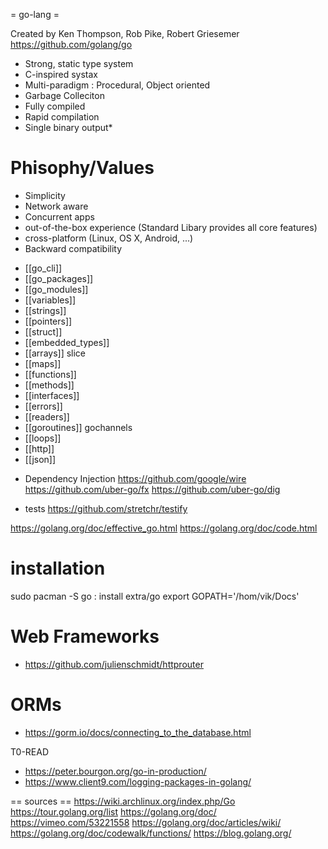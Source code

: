 = go-lang =

Created by Ken Thompson, Rob Pike, Robert Griesemer
https://github.com/golang/go

- Strong, static type system
- C-inspired systax
- Multi-paradigm : Procedural, Object oriented
- Garbage Colleciton
- Fully compiled
- Rapid compilation
- Single binary output*

# Phisophy/Values
- Simplicity
- Network aware
- Concurrent apps
- out-of-the-box experience (Standard Libary provides all core features)
- cross-platform (Linux, OS X, Android, ...)
- Backward compatibility


* [[go_cli]]
* [[go_packages]]
* [[go_modules]]
* [[variables]]
* [[strings]]
* [[pointers]]
* [[struct]]
* [[embedded_types]]
* [[arrays]] slice
* [[maps]]
* [[functions]]
* [[methods]]
* [[interfaces]]
* [[errors]]
* [[readers]]
* [[goroutines]]  gochannels
* [[loops]]
* [[http]]
* [[json]]

- Dependency Injection
https://github.com/google/wire
https://github.com/uber-go/fx
https://github.com/uber-go/dig

- tests
https://github.com/stretchr/testify


https://golang.org/doc/effective_go.html
https://golang.org/doc/code.html



# installation
sudo pacman -S go : install extra/go
export GOPATH='/hom/vik/Docs'


# Web Frameworks
- https://github.com/julienschmidt/httprouter

# ORMs
- https://gorm.io/docs/connecting_to_the_database.html

T0-READ
- https://peter.bourgon.org/go-in-production/
- https://www.client9.com/logging-packages-in-golang/


== sources ==
https://wiki.archlinux.org/index.php/Go
https://tour.golang.org/list
https://golang.org/doc/
https://vimeo.com/53221558
https://golang.org/doc/articles/wiki/
https://golang.org/doc/codewalk/functions/
https://blog.golang.org/
